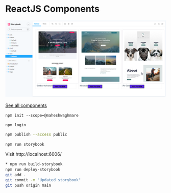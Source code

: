 # ReactJS Components

![Preview URL](preview.png)

[See all components](https://maheshwaghmare.github.io/components/?path=/story/components-button--default)

```
npm init --scope=@maheshwaghmare
```

```
npm login
```


```sh
npm publish --access public
```

```sh
npm run storybook
```

Visit http://localhost:6006/

```sh
* npm run build-storybook
npm run deploy-storybook
git add .
git commit -m "Updated storybook"
git push origin main
```
